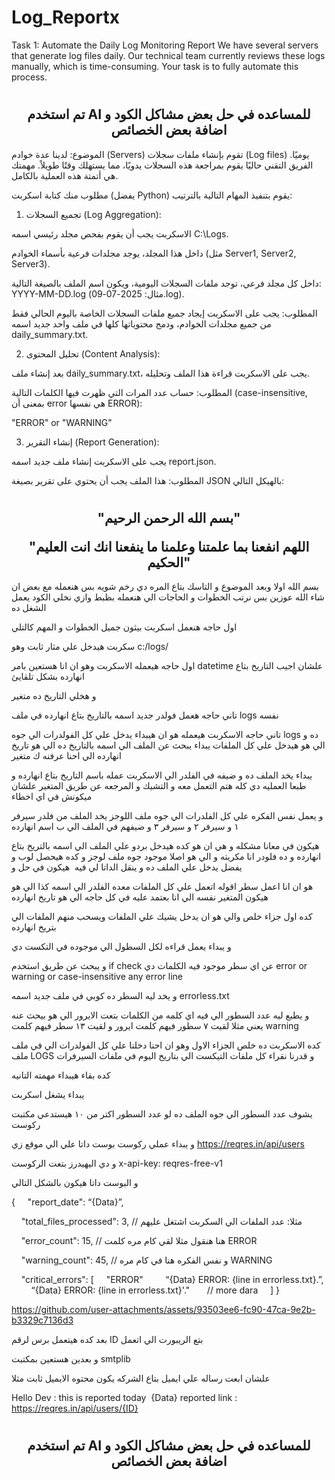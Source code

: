 # Log_Reportx
Task 1: Automate the Daily Log Monitoring Report  We have several servers that generate log files daily. Our technical team currently reviews these logs manually, which is time-consuming. Your task is to fully automate this process.


<h1 align="center">
</h1>
<h2 align="center">
تم استخدم AI للمساعده في حل بعض مشاكل الكود و اضافة بعض الخصائص

</h1>

الموضوع: لدينا عدة خوادم (Servers) تقوم بإنشاء ملفات سجلات (Log files) يوميًا. الفريق التقني حاليًا يقوم بمراجعة هذه السجلات يدويًا، مما يستهلك وقتًا طويلاً. مهمتك هي أتمتة هذه العملية بالكامل.


مطلوب منك كتابة اسكربت (يفضل Python) يقوم بتنفيذ المهام التالية بالترتيب:

1. تجميع السجلات (Log Aggregation):

الاسكربت يجب أن يقوم بفحص مجلد رئيسي اسمه C:\Logs\.

داخل هذا المجلد، يوجد مجلدات فرعية بأسماء الخوادم (مثل Server1, Server2, Server3).

داخل كل مجلد فرعي، توجد ملفات السجلات اليومية، ويكون اسم الملف بالصيغة التالية: YYYY-MM-DD.log (مثال: 2025-07-09.log).

المطلوب: يجب على الاسكربت إيجاد جميع ملفات السجلات الخاصة باليوم الحالي فقط من جميع مجلدات الخوادم، ودمج محتوياتها كلها في ملف واحد جديد اسمه daily_summary.txt.

2. تحليل المحتوى (Content Analysis):

بعد إنشاء ملف daily_summary.txt، يجب على الاسكربت قراءة هذا الملف وتحليله.

المطلوب: حساب عدد المرات التي ظهرت فيها الكلمات التالية (case-insensitive, بمعنى أن error هي نفسها ERROR):

"ERROR" or "WARNING"

3. إنشاء التقرير (Report Generation):

يجب على الاسكربت إنشاء ملف جديد اسمه report.json.

المطلوب: هذا الملف يجب أن يحتوي على تقرير بصيغة JSON بالهيكل التالي:


<h1 align="center">
</h1>
<h2 align="center">
 "بسم الله الرحمن الرحيم"
</p>
  "اللهم انفعنا بما علمتنا وعلمنا ما ينفعنا انك انت العليم الحكيم"
</h2>


بسم الله اولا وبعد الموضوع و التاسك بتاع المره دي رخم شويه بس هنعمله مع بعض ان شاء الله عوزين بس نرتب الخطوات و الحاجات الي هنعمله بظبط وازي نخلي الكود يعمل الشغل ده


اول حاجه هنعمل اسكربت بيثون جميل الخطوات و المهم كالتلي

سكربت هيدخل علي مثار ثابت وهو c:/logs/

اول حاجه هيعمله الاسكربت وهو ان انا هستعين بامر datetime علشان اجيب التاريخ بتاع انهارده بشكل تلقايئ

و هخلي التاريخ ده متغير

تاني حاجه هعمل فولدر جديد اسمه بالتاريخ بتاع انهارده في ملف logs نفسه

تاني حاجه الاسكربت هيعمله هو ان هيبداء يدخل علي كل الفولدرات الي جوه logs ده و الي هو هيدخل علي كل الملفات يبداء يبحث عن الملف الي اسمه بالتاريخ ده الي هو تاريخ انهارده الي احنا عرفنه ك متغير

يبداء يخد الملف ده و ضيفه في الفلدر الي الاسكربت عمله باسم التاريخ بتاع انهارده و طبعا العمليه دي كله هتم التعمل معه و التشيك و المرجعه عن طريق المتغير علشان ميكونش في اي اخطاء

و يعمل نفس الفكره علي كل الفلدرات الي جوه ملف اللوجز يخد الملف من فلدر سيرفر ١ و سيرفر ٢ و سيرفر ٣ و ضيفهم في الملف الي ب اسم انهارده

هيكون في معانا مشكله و هي ان هو كده هيدخل بردو علي الملف الي اسمه بالتريخ بتاع انهارده و ده فلودر انا مكريته و الي هو اصلا موجود جوه ملف لوجز و كده هيحصل لوب و يفضل يدخل علي الملف ده و ينقل الداتا لي فيه  هيكون في حل و 

هو ان انا اعمل سطر اقوله اتعمل علي كل الملفات معده الفلدر الي اسمه كذا الي هو هيكون المتغير نفسه الي انا بعتمد عليه في كل حاجه الي هو تاريخ انهارده

كده اول جزاء خلص والي هو ان يدخل يشيك علي الملفات ويسحب منهم الملفات الي بتريخ انهارده 

و يبداء يعمل قراءه لكل السطول الي موجوده في التكست دي

و يبحث عن طريق استخدم if check عن اي سطر موجود فيه الكلمات دي
error or warning or case-insensitive any error line

و يخد ليه السطر ده كوبي في ملف جديد اسمه errorless.txt

و يطبع ليه عدد السطور الي فيه اي كلمه من الكلمات بتعت الايرور الي هو بيحث عنه يعني مثلا لقيت ٧ سطور فيهم كلمت ايرور و لقيت ١٣ سطر فيهم كلمت warning

كده الاسكربت ده خلص الجزاء الاول وهو ان احنا دخلنا علي كل الفولدرات الي في ملف ملف LOGS و قدرنا نقراء كل ملفات التيكست الي بتاريخ اليوم في ملفات السيرفرات 

كده بقاء هيبداء مهمته التانيه 

يبداء يشغل اسكربت 

يشوف عدد السطور الي جوه الملف ده لو عدد السطور اكتر من ١٠ هيستدعي مكتبت ركوست

و يبداء عملي ركوست بوست داتا علي الي موقع زي  https://reqres.in/api/users

و دي اليهيدرز بتعت الركوست x-api-key: reqres-free-v1

و البوست داتا هيكون بالشكل التالي


{
    "report_date": “{Data}”,
    
    "total_files_processed": 3, // مثلا: عدد الملفات الي السكربت اشتغل عليهم 
    
    "error_count": 15, // هنا هنقول مثلا لقي كام مره كلمت ERROR
    
    "warning_count": 45, // و نفس الفكره هنا في كام مره  WARNING
    
    "critical_errors": [
    "ERROR" 
        “{Data} ERROR: {line in errorless.txt}.”,
        “{Data} ERROR: {line in errorless.txt}'."
      // more dara
    ]
}


https://github.com/user-attachments/assets/93503ee6-fc90-47ca-9e2b-b3329c7136d3



بعد كده هيتعمل برس لرقم ID بتع الريبورت الي اتعمل

و بعدين هستعين بمكتبت smtplib

علشان ابعت رساله علي ايميل بتاع الشركه يكون محتوه الايميل ثابت مثلا

Hello Dev :
this is reported today  {Data}
reported link : https://reqres.in/api/users/{ID}



<h1 align="center">
</h1>
<h2 align="center">
تم استخدم AI للمساعده في حل بعض مشاكل الكود و اضافة بعض الخصائص

</h1>

